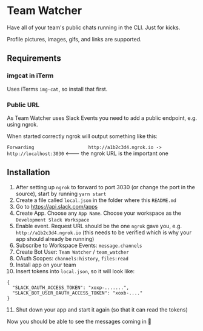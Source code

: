 # Team Watcher

Have all of your team's public chats running in the CLI. Just for kicks.

Profile pictures, images, gifs, and links are supported.

## Requirements

### imgcat in iTerm

Uses iTerms `img-cat`, so install that first.

### Public URL

As Team Watcher uses Slack Events you need to add a public endpoint, e.g. using ngrok.

When started correctly ngrok will output something like this:

`Forwarding                    http://a1b2c3d4.ngrok.io -> http://localhost:3030` <--- the ngrok URL is the important one

## Installation

1. After setting up `ngrok` to forward to port 3030 (or change the port in the source), start by running `yarn start`
2. Create a file called `local.json` in the folder where this `README.md`
3. Go to https://api.slack.com/apps
4. Create App. Choose any `App Name`. Choose your workspace as the `Development Slack Workspace`
5. Enable event. Request URL should be the one `ngrok` gave you, e.g. `http://a1b2c3d4.ngrok.io` (this needs to be verified which is why your app should already be running)
6. Subscribe to Workspace Events: `message.channels`
7. Create Bot User: `Team Watcher` / `team_watcher`
8. OAuth Scopes: `channels:history`, `files:read`
9. Install app on your team
10. Insert tokens into `local.json`, so it will look like:

```
{
  "SLACK_OAUTH_ACCESS_TOKEN": "xoxp-.......",
  "SLACK_BOT_USER_OAUTH_ACCESS_TOKEN": "xoxb-...."
}
```
11. Shut down your app and start it again (so that it can read the tokens)

Now you should be able to see the messages coming in 🤡
